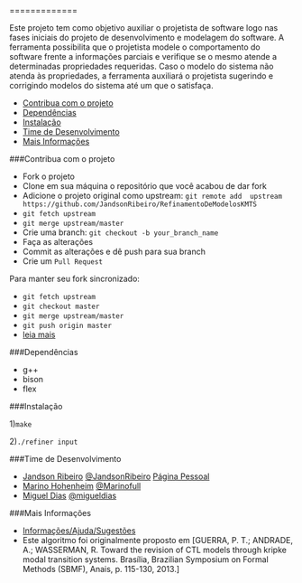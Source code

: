 ﻿
=============

Este projeto tem como objetivo auxiliar o projetista de software logo nas fases iniciais do projeto de desenvolvimento e modelagem do software. A ferramenta possibilita que o projetista modele o comportamento do software frente a informações parciais e verifique se o mesmo atende a determinadas propriedades requeridas. Caso o modelo do sistema não atenda às propriedades, a ferramenta auxiliará o projetista sugerindo e corrigindo modelos do sistema até um que o satisfaça.

* [Contribua com o projeto](#contribua-com-o-projeto)
* [Dependências](#dependêcias)
* [Instalação](#instalação)
* [Time de Desenvolvimento](#time-de-desenvolvimento)
* [Mais Informações](#mais-informações)


###Contribua com o projeto


* Fork o projeto
* Clone em sua máquina o repositório que você acabou de dar fork
* Adicione o projeto original como upstream: `git remote add  upstream https://github.com/JandsonRibeiro/RefinamentoDeModelosKMTS`
* `git fetch upstream`
* `git merge upstream/master`
* Crie uma branch: `git checkout -b your_branch_name`
* Faça as alterações
* Commit as alterações e dê push para sua branch
* Crie um `Pull Request`

Para manter seu fork sincronizado:

* `git fetch upstream`
* `git checkout master`
* `git merge upstream/master`
* `git push origin master`
* [leia mais](https://help.github.com/articles/syncing-a-fork/)

###Dependências

* g++
* bison
* flex

###Instalação

1)`make`

2)`./refiner input`

###Time de Desenvolvimento

* [Jandson Ribeiro](mailto:jandsonsantos@gmail.com) [@JandsonRibeiro](https://github.com/JandsonRibeiro) [Página Pessoal](https://jandsonribeiro.wordpress.com)
* [Marino Hohenheim](mailto:intmarinoreturn0@gmail.com) [@Marinofull](https://github.com/Marinofull)
* [Miguel Dias](mailto:migueldias1602@gmail.com) [@migueldias](https://github.com/migueldias)

###Mais Informações

* [Informações/Ajuda/Sugestões](mailto:jandsonribeiro@gmail.com)
* Este algoritmo foi originalmente proposto em [GUERRA, P. T.; ANDRADE, A.; WASSERMAN, R. Toward the revision of CTL models through kripke modal transition systems. Brasília, Brazilian Symposium on Formal Methods (SBMF), Anais, p. 115-130, 2013.]
